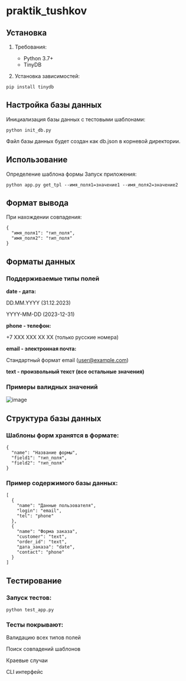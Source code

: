 # praktik_tushkov

## Установка

1. Требования:
   - Python 3.7+
   - TinyDB

2. Установка зависимостей:
```
pip install tinydb
```
## Настройка базы данных
Инициализация базы данных с тестовыми шаблонами:
```
python init_db.py
```
Файл базы данных будет создан как db.json в корневой директории.

## Использование
Определение шаблона формы
Запуск приложения:
```
python app.py get_tpl --имя_поля1=значение1 --имя_поля2=значение2
```
## Формат вывода
При нахождении совпадения:
```
{
  "имя_поля1": "тип_поля",
  "имя_поля2": "тип_поля"
}
```
## Форматы данных
### Поддерживаемые типы полей
**date - дата:**

DD.MM.YYYY (31.12.2023)

YYYY-MM-DD (2023-12-31)

**phone - телефон:**

+7 XXX XXX XX XX (только русские номера)

**email - электронная почта:**

Стандартный формат email (user@example.com)

**text - произвольный текст (все остальные значения)**

### Примеры валидных значений
![image](https://github.com/user-attachments/assets/96ef2a6b-4e92-49d0-b904-49992ca8422a)

## Структура базы данных
### Шаблоны форм хранятся в формате:

```
{
  "name": "Название формы",
  "field1": "тип_поля",
  "field2": "тип_поля"
}
```
### Пример содержимого базы данных:

```
[
  {
    "name": "Данные пользователя",
    "login": "email",
    "tel": "phone"
  },
  {
    "name": "Форма заказа",
    "customer": "text",
    "order_id": "text",
    "дата_заказа": "date",
    "contact": "phone"
  }
]
```
## Тестирование
### Запуск тестов:
```
python test_app.py
```
### Тесты покрывают:

Валидацию всех типов полей

Поиск совпадений шаблонов

Краевые случаи

CLI интерфейс

